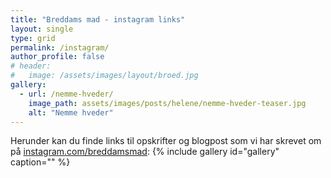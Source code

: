 ```yaml
---
title: "Breddams mad - instagram links"
layout: single
type: grid
permalink: /instagram/
author_profile: false
# header:
#   image: /assets/images/layout/broed.jpg
gallery:
  - url: /nemme-hveder/
    image_path: assets/images/posts/helene/nemme-hveder-teaser.jpg
    alt: "Nemme hveder"
---
```

Herunder kan du finde links til opskrifter og blogpost som vi har skrevet om på [instagram.com/breddamsmad](https://instagram.com/breddamsmad): 
{% include gallery id="gallery"  caption="" %}